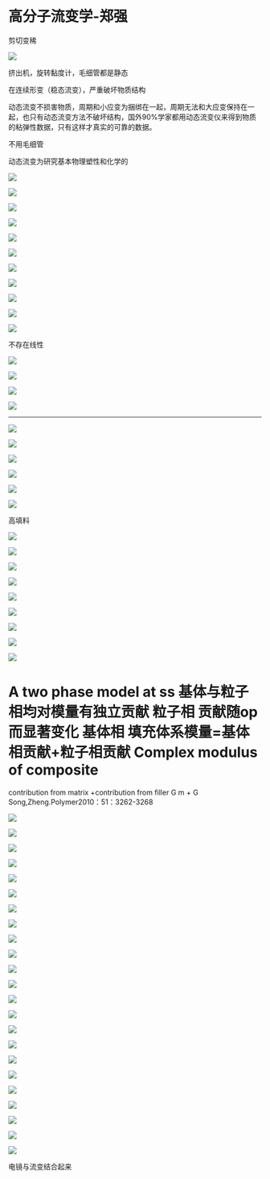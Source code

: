 # 高分子流变学-郑强

剪切变稀

![](https://i0.hdslb.com/bfs/album/c596b1aa1340f345cbbdc30e58c1183dc929e427.png)

挤出机，旋转黏度计，毛细管都是静态 

在连续形变（稳态流变），严重破坏物质结构

动态流变不损害物质，周期和小应变为捆绑在一起，周期无法和大应变保持在一起，也只有动态流变方法不破坏结构，国外90%学家都用动态流变仪来得到物质的粘弹性数据，只有这样才真实的可靠的数据。

不用毛细管

动态流变为研究基本物理塑性和化学的

![](https://i0.hdslb.com/bfs/album/941021a59e7e3d63aa757c28f17b95f5b9364d33.png)

 

![](900-附件/高分子流变学-郑强/image_2.png "")

![](900-附件/高分子流变学-郑强/image_3.png "")

![](900-附件/高分子流变学-郑强/image_4.png "")

![](900-附件/高分子流变学-郑强/image_5.png "")

![](900-附件/高分子流变学-郑强/image_6.png "")

![](900-附件/高分子流变学-郑强/image_7.png "")

![](900-附件/高分子流变学-郑强/image_8.png "")

![](900-附件/高分子流变学-郑强/image_9.png "")

![](900-附件/高分子流变学-郑强/image_10.png "")

![](900-附件/高分子流变学-郑强/image_11.png "")

不存在线性

![](900-附件/高分子流变学-郑强/image_12.png "")

![](900-附件/高分子流变学-郑强/image_13.png "")

![](900-附件/高分子流变学-郑强/image_14.png "")

![](900-附件/高分子流变学-郑强/image_15.png "")

---

![](900-附件/高分子流变学-郑强/image_16.png "")

![](900-附件/高分子流变学-郑强/image_17.png "")

![](900-附件/高分子流变学-郑强/image_18.png "")

![](900-附件/高分子流变学-郑强/image_19.png "")

![](900-附件/高分子流变学-郑强/image_20.png "")

![](900-附件/高分子流变学-郑强/image_21.png "")

高填料

![](900-附件/高分子流变学-郑强/image_22.png "")

![](900-附件/高分子流变学-郑强/image_23.png "")

![](900-附件/高分子流变学-郑强/image_24.png "")

![](900-附件/高分子流变学-郑强/image_25.png "")

![](900-附件/高分子流变学-郑强/image_26.png "")

![](900-附件/高分子流变学-郑强/image_27.png "")

![](900-附件/高分子流变学-郑强/image_28.png "")

![](900-附件/高分子流变学-郑强/image_29.png "")

![](900-附件/高分子流变学-郑强/image_30.png "")

A two phase model
at ss
基体与粒子相均对模量有独立贡献
粒子相
贡献随op而显著变化
基体相
填充体系模量=基体相贡献+粒子相贡献
Complex modulus of composite
=
contribution from matrix
+contribution from filler
G
m
+
G
Song,Zheng.Polymer2010：51：3262-3268




![](900-附件/高分子流变学-郑强/image_31.png "")

![](900-附件/高分子流变学-郑强/image_32.png "")

![](900-附件/高分子流变学-郑强/image_33.png "")

![](900-附件/高分子流变学-郑强/image_34.png "")

![](900-附件/高分子流变学-郑强/image_35.png "")

![](900-附件/高分子流变学-郑强/image_36.png "")

![](900-附件/高分子流变学-郑强/image_37.png "")

![](900-附件/高分子流变学-郑强/image_38.png "")

![](900-附件/高分子流变学-郑强/image_39.png "")

![](900-附件/高分子流变学-郑强/image_40.png "")

![](900-附件/高分子流变学-郑强/image_41.png "")

![](900-附件/高分子流变学-郑强/image_42.png "")

![](900-附件/高分子流变学-郑强/image_43.png "")















 







 

![](900-附件/高分子流变学-郑强/image_44.png "")

![](900-附件/高分子流变学-郑强/image_45.png "")

![](900-附件/高分子流变学-郑强/image_46.png "")

![](900-附件/高分子流变学-郑强/image_47.png "")

![](900-附件/高分子流变学-郑强/image_48.png "")

![](image_49.png "")

![](image_50.png "")

![](image_51.png "")

![](image_52.png "")

![](image_53.png "")

电镜与流变结合起来



